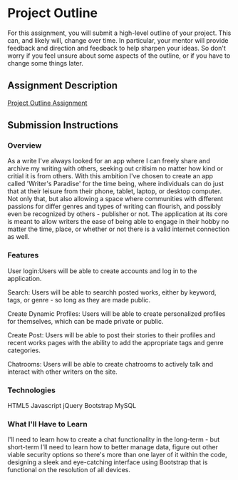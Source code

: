 # Project Outline
For this assignment, you will submit a high-level outline of your project. This can, and likely will, change over time. In particular, your mentor will provide feedback and direction and feedback to help sharpen your ideas. So don't worry if you feel unsure about some aspects of the outline, or if you have to change some things later.

## Assignment Description
[Project Outline Assignment](https://education.launchcode.org/liftoff/assignments/project-outline/)

## Submission Instructions

### Overview
As a write I've always looked for an app where I can freely share and archive my writing with others, seeking out critisim no matter how kind or critial it is from others. With this ambition I've chosen to create an app called 'Writer's Paradise' for the time being, where individuals can do just that at their leisure from their phone, tablet, laptop, or desktop computer. Not only that, but also allowing a space where communities with different passions for differ genres and types of writing can flourish, and possibly even be recognized by others - publisher or not. The application at its core is meant to allow writers the ease of being able to engage in their hobby no matter the time, place, or whether or not there is a valid internet connection as well. 

### Features
User login:Users will be able to create accounts and log in to the application. 

Search: Users will be able to searchh posted works, either by keyword, tags, or genre - so long as they are made public.

Create Dynamic Profiles: Users will be able to create personalized profiles for themselves, which can be made private or public.

Create Post: Users will be able to post their stories to their profiles and recent works pages with the ability to add the appropriate tags and genre categories. 

Chatrooms: Users will be able to create chatrooms to actively talk and interact with other writers on the site. 

### Technologies
HTML5
Javascript
jQuery
Bootstrap
MySQL

### What I'll Have to Learn
I'll need to learn how to create a chat functionality in the long-term - but short-term I'll need to learn how to better manage data, figure out other viable security options so there's more than one layer of it within the code, designing a sleek and eye-catching interface using Bootstrap that is functional on the resolution of all devices.